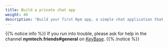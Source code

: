 ```yaml
---
title: Build a private chat app
weight: 40
description: "Build your first Nym app, a simple chat application that works in the browser"
---
```





{{% notice info %}}
If you run into trouble, please ask for help in the channel **nymtech.friends#general** on [KeyBase](https://keybase.io).
{{% /notice %}}